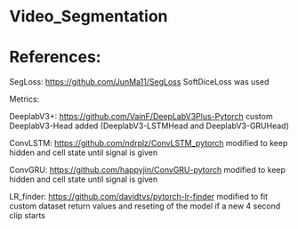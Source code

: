 # Video_Segmentation


# References:
SegLoss:
https://github.com/JunMa11/SegLoss
SoftDiceLoss was used

Metrics:


DeeplabV3+:
https://github.com/VainF/DeepLabV3Plus-Pytorch
custom DeeplabV3-Head added (DeeplabV3-LSTMHead and DeeplabV3-GRUHead)

ConvLSTM:
https://github.com/ndrplz/ConvLSTM_pytorch
modified to keep hidden and cell state until signal is given

ConvGRU:
https://github.com/happyjin/ConvGRU-pytorch
modified to keep hidden and cell state until signal is given

LR_finder:
https://github.com/davidtvs/pytorch-lr-finder
modified to fit custom dataset return values and reseting of the model if a new 4 second clip starts